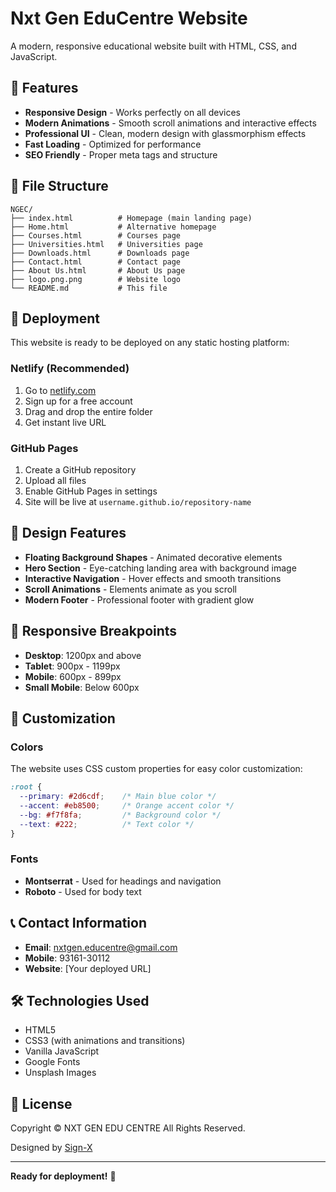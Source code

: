 # Nxt Gen EduCentre Website

A modern, responsive educational website built with HTML, CSS, and JavaScript.

## 🌟 Features

- **Responsive Design** - Works perfectly on all devices
- **Modern Animations** - Smooth scroll animations and interactive effects
- **Professional UI** - Clean, modern design with glassmorphism effects
- **Fast Loading** - Optimized for performance
- **SEO Friendly** - Proper meta tags and structure

## 📁 File Structure

```
NGEC/
├── index.html          # Homepage (main landing page)
├── Home.html           # Alternative homepage
├── Courses.html        # Courses page
├── Universities.html   # Universities page
├── Downloads.html      # Downloads page
├── Contact.html        # Contact page
├── About Us.html       # About Us page
├── logo.png.png        # Website logo
└── README.md           # This file
```

## 🚀 Deployment

This website is ready to be deployed on any static hosting platform:

### Netlify (Recommended)
1. Go to [netlify.com](https://netlify.com)
2. Sign up for a free account
3. Drag and drop the entire folder
4. Get instant live URL

### GitHub Pages
1. Create a GitHub repository
2. Upload all files
3. Enable GitHub Pages in settings
4. Site will be live at `username.github.io/repository-name`

## 🎨 Design Features

- **Floating Background Shapes** - Animated decorative elements
- **Hero Section** - Eye-catching landing area with background image
- **Interactive Navigation** - Hover effects and smooth transitions
- **Scroll Animations** - Elements animate as you scroll
- **Modern Footer** - Professional footer with gradient glow

## 📱 Responsive Breakpoints

- **Desktop**: 1200px and above
- **Tablet**: 900px - 1199px
- **Mobile**: 600px - 899px
- **Small Mobile**: Below 600px

## 🔧 Customization

### Colors
The website uses CSS custom properties for easy color customization:
```css
:root {
  --primary: #2d6cdf;    /* Main blue color */
  --accent: #eb8500;     /* Orange accent color */
  --bg: #f7f8fa;         /* Background color */
  --text: #222;          /* Text color */
}
```

### Fonts
- **Montserrat** - Used for headings and navigation
- **Roboto** - Used for body text

## 📞 Contact Information

- **Email**: nxtgen.educentre@gmail.com
- **Mobile**: 93161-30112
- **Website**: [Your deployed URL]

## 🛠️ Technologies Used

- HTML5
- CSS3 (with animations and transitions)
- Vanilla JavaScript
- Google Fonts
- Unsplash Images

## 📄 License

Copyright © NXT GEN EDU CENTRE
All Rights Reserved.

Designed by [Sign-X](http://sign-x.in/)

---

**Ready for deployment!** 🚀 